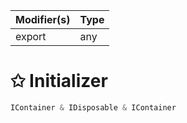 | Modifier(s)                            | Type                     |
|----------------------------------------|--------------------------|
| export | any |

# &#10025; Initializer

```ts
IContainer & IDisposable & IContainer
```